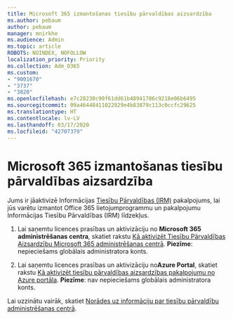 ```yaml
---
title: Microsoft 365 izmantošanas tiesību pārvaldības aizsardzība
ms.author: pebaum
author: pebaum
manager: mnirkhe
ms.audience: Admin
ms.topic: article
ROBOTS: NOINDEX, NOFOLLOW
localization_priority: Priority
ms.collection: Adm_O365
ms.custom:
- "9001670"
- "3737"
- "3820"
ms.openlocfilehash: e7c28230c90f61dd61b48941786c9218e06b6495
ms.sourcegitcommit: 09a46448411022829e4b83879c113c0ccfc29625
ms.translationtype: HT
ms.contentlocale: lv-LV
ms.lasthandoff: 03/17/2020
ms.locfileid: "42707379"
---
```

# <a name="use-rights-management-protection-with-microsoft-365"></a>Microsoft 365 izmantošanas tiesību pārvaldības aizsardzība

Jums ir jāaktivizē Informācijas [Tiesību Pārvaldības (IRM)](https://docs.microsoft.com/azure/information-protection/what-is-azure-rms) pakalpojums, lai jūs varētu izmantot Office 365 lietojumprogrammu un pakalpojumu Informācijas Tiesību Pārvaldības (IRM) līdzekļus.

1. Lai saņemtu licences prasības un aktivizāciju no **Microsoft 365 administrēšanas centra**, skatiet rakstu [Kā aktivizēt Tiesību Pārvaldības Aizsardzību Microsoft 365 administrēšanas centrā](https://docs.microsoft.com/azure/information-protection/activate-office365). **Piezīme**: nepieciešams globālais administratora konts.

2. Lai saņemtu licences prasības un aktivizāciju no**Azure Portal**, skatiet rakstu [Kā aktivizēt tiesību pārvaldības aizsardzības pakalpojumu no Azure portāla](https://docs.microsoft.com/azure/information-protection/activate-azure). **Piezīme**: nav nepieciešams globālais administratora konts.

Lai uzzinātu vairāk, skatiet [Norādes uz informāciju par tiesību pārvaldību administrēšanas centrā](https://docs.microsoft.com/office365/enterprise/activate-rms-in-office-365).
